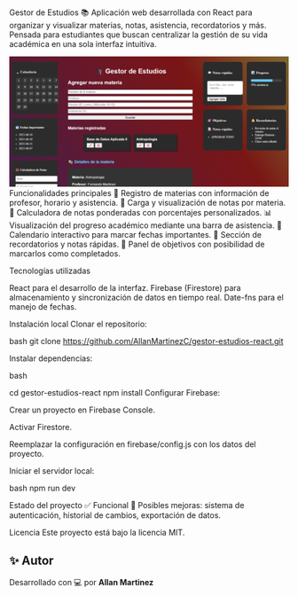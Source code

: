 Gestor de Estudios 📚
Aplicación web desarrollada con React para organizar y visualizar materias, notas, asistencia, recordatorios y más. Pensada para estudiantes que buscan centralizar la gestión de su vida académica en una sola interfaz intuitiva.


![Captura de pantalla](./public/image.png)
Funcionalidades principales
📘 Registro de materias con información de profesor, horario y asistencia.
🧾 Carga y visualización de notas por materia.
🧮 Calculadora de notas ponderadas con porcentajes personalizados.
📊 Visualización del progreso académico mediante una barra de asistencia.
📅 Calendario interactivo para marcar fechas importantes.
🔔 Sección de recordatorios y notas rápidas.
🎯 Panel de objetivos con posibilidad de marcarlos como completados.

Tecnologías utilizadas

React para el desarrollo de la interfaz.
Firebase (Firestore) para almacenamiento y sincronización de datos en tiempo real.
Date-fns para el manejo de fechas.

Instalación local
Clonar el repositorio:

bash
git clone https://github.com/AllanMartinezC/gestor-estudios-react.git

Instalar dependencias:

bash

cd gestor-estudios-react
npm install
Configurar Firebase:

Crear un proyecto en Firebase Console.

Activar Firestore.

Reemplazar la configuración en firebase/config.js con los datos del proyecto.

Iniciar el servidor local:

bash
npm run dev




Estado del proyecto
✅ Funcional
🚧 Posibles mejoras: sistema de autenticación, historial de cambios, exportación de datos.

Licencia
Este proyecto está bajo la licencia MIT.

## ✨ Autor

Desarrollado con 💻 por **Allan Martinez**

